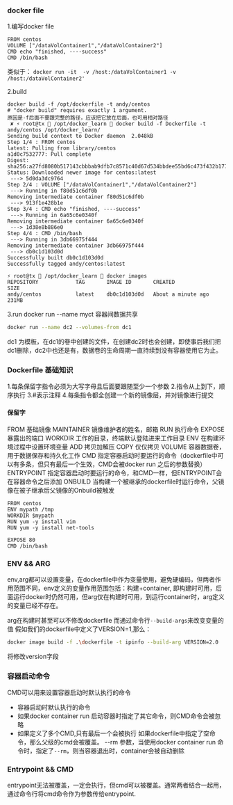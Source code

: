 ### docker file

1.编写docker file
```
FROM centos
VOLUME ["/dataVolContainer1","/dataVolContainer2"]
CMD echo "finished, ----success"
CMD /bin/bash
```
类似于：
`docker run -it  -v /host:/dataVolContainer1 -v /host:/dataVolContainer2'`

2.build
```
docker build -f /opt/dockerfile -t andy/centos
# "docker build" requires exactly 1 argument.
原因是-f后面不要跟完整的路径，应该把它放在后面，也可用相对路径
 ✘ ⚡ root@tx  /opt/docker_learn  docker build -f Dockerfile -t andy/centos /opt/docker_learn/
Sending build context to Docker daemon  2.048kB
Step 1/4 : FROM centos
latest: Pulling from library/centos
a1d0c7532777: Pull complete 
Digest: sha256:a27fd8080b517143cbbbab9dfb7c8571c40d67d534bbdee55bd6c473f432b177
Status: Downloaded newer image for centos:latest
 ---> 5d0da3dc9764
Step 2/4 : VOLUME ["/dataVolContainer1","/dataVolContainer2"]
 ---> Running in f80d51c6df0b
Removing intermediate container f80d51c6df0b
 ---> 913f1e428b1e
Step 3/4 : CMD echo "finished, ----success"
 ---> Running in 6a65c6e0340f
Removing intermediate container 6a65c6e0340f
 ---> 1d38e8b886e0
Step 4/4 : CMD /bin/bash
 ---> Running in 3db66975f444
Removing intermediate container 3db66975f444
 ---> db0c1d103d0d
Successfully built db0c1d103d0d
Successfully tagged andy/centos:latest

⚡ root@tx  /opt/docker_learn  docker images                                               
REPOSITORY            TAG       IMAGE ID       CREATED              SIZE
andy/centos           latest    db0c1d103d0d   About a minute ago   231MB
```

3.run
docker run --name myct 
容器间数据共享
```sh
docker run --name dc2 --volumes-from dc1
```
dc1 为模板，在dc1的卷中创建的文件，在创建dc2时也会创建，即使事后我们把dc1删除，dc2中也还是有，数据卷的生命周期一直持续到没有容器使用它为止。


### Dockerfile 基础知识
1.每条保留字指令必须为大写字母且后面要跟随至少一个参数
2.指令从上到下，顺序执行
3.#表示注释
4.每条指令都全创建一个新的镜像层，并对镜像进行提交


#### 保留字
FROM  基础镜像
MAINTAINER 镜像维护者的姓名，邮箱
RUN 执行命令
EXPOSE 暴露出的端口
WORKDIR 工作的目录，终端默认登陆进来工作目录
ENV 在构建环境过程中设置环境变量
ADD 拷贝加解压
COPY 仅仅拷贝
VOLUME 容器数据卷，用于数据保存和持久化工作
CMD 指定容器启动时要运行的命令（dockerfile中可以有多条，但只有最后一个生效，CMD会被docker run 之后的参数替换）
ENTRYPOINT 指定容器启动时要运行的命令，和CMD一样，但ENTRYPOINT会在容器命令之后添加
ONBUILD 当构建一个被继承的dockerfile时运行命令，父镜像在被子继承后父镜像的Onbuild被触发


```
FROM centos
ENV mypath /tmp
WORKDIR $mypath
RUN yum -y install vim
RUN yum -y install net-tools

EXPOSE 80
CMD /bin/bash
```

### ENV && ARG
env,arg都可以设置变量，在dockerfile中作为变量使用，避免硬编码，但两者作用范围不同，env定义的变量作用范围包括：构建+container, 即构建时可用，后面运行docker时仍然可用，但arg仅在构建时可用，到运行container时，arg定义的变量已经不存在。

arg在构建时甚至可以不修改dockerfile 而通过命令行`--build-args`来改变变量的值
假如我们的dockerfile中定义了VERSION=1,那么：
```sh
docker image build -f .\dockerfile -t ipinfo --build-arg VERSION=2.0
```
将修改version字段

### 容器启动命令
CMD可以用来设置容器启动时默认执行的命令
- 容器启动时默认执行的命令
- 如果docker container run 启动容器时指定了其它命令，则CMD命令会被忽略
- 如果定义了多个CMD,只有最后一个会被执行
如果dockerfile中指定了空命令，那么父级的cmd会被覆盖。
--rm 参数，当使用docker container run 命令时，指定了`--rm`，则当容器退出时，container会被自动删除

### Entrypoint && CMD
entrypoint无法被覆盖，一定会执行，但cmd可以被覆盖。通常两者结合一起用，通过命令行将cmd命令作为参数传给entrypoint.
